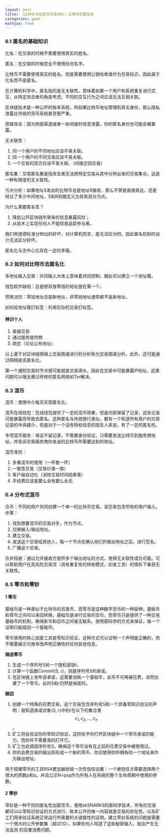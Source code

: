 ```yaml
---
layout: post
title: 《比特币与加密货币技术6》：比特币和匿名性
categories: geek
mathjax: true
---
```


### 6.1 匿名的基础知识

化名：在交易的时候不需要使用真实的姓名。

匿名：在交易的时候完全不使用任何名字。

比特币不需要使用真实的姓名，但是需要使用公钥哈希值作为交易标识，因此属于化名而不是匿名。

在计算机科学中，匿名指的是无关联性，意味着如果一个用户和系统重复进行交互，从特定攻击者的角度考虑，不同的交互行为之间应该无法互相关联。

区块链技术是一种公开的账本系统，所如果比特币地址管理到真实身份，那么隐私泄露比传统的货币系统甚至更严重。

旁路攻击：因为侧面渠道或者一些间接的信息泄露，你的匿名身份也可能会被暴露。

无关联性：

1. 同一个用户的不同地址应该不易关联。
2. 同一个用户的不同交易应该不易关联。
3. 一个交易的双方应该不易关联。（间接迂回交易）

匿名集：交易匿名集是指攻击者无法把特定交易从其中分辨出来的交易集合。这是一种有限度的无关联性。

污点分析：如果地址S发出的比特币总是地址R接收，那么不管是直接抵达，还是经过了多少中间地址，S和R则被定义为具有高分污点。

为什么需要匿名性？

1. 降低公开区块链所带来的信息暴露风险；
2. 从技术上实现任何人不能轻易追踪参与者。

我们用道德标准分辨出的好坏，对计算机而言，是无法区分的，因此匿名机制的设计无法区分好坏。

匿名化与去中心化存在一定的矛盾。

### 6.2 如何对比特币去匿名化

多地址输入交易：共同输入大体上意味着共同控制，据此可以建立一个地址簇。

钱包软件缺陷：总是把存放零钱的地址放在第一个。

惯用法则：零钱地址总是新地址，非零钱地址通常都不是新地址。

如何给地址簇打标签：利用实际的交易打标签。

#### 辨识个人

1. 直接交易
2. 通过服务提供商
3. 疏忽（论坛公布地址）

以上基于对区块链网络上交易图谱进行的分析称为交易图谱分析。此外，还可能通过网络层去匿名化。

第一个通知交易的节点很可能就是交易源头。因此在交易中可能暴露IP地址。这类问题可以哦太难过传统的匿名网络如Tor解决。

### 6.3 混币

混币：使用中介每天实现匿名化。

混币在线钱包：在线钱包提供了一定的混币效果，但是内部保留了记录，这些记录可能暴露而导致去匿名。这种匿名与传统银行类似，都有一个知道所有用户的交易记录的中央媒介，但是对于一个没有特权信息的陌生人来说，有了一定的匿名性。

专项混币服务：保证不留记录，不需要身份验证，只需要发送比特币到服务商地址，并告诉交易服务商你发送的比特币所需要达到的地址。

混币准则：

1. 多重混币的使用（一环套一环）
2. 一致性交易（交易价值一致）
3. 客户端自动化（消除交易时间因素等）
4. 手续费应该是要么全有要么全无

### 6.4 分布式混币

合币：不同的用户共同创建一个单一的比特币交易，该交易包含所有的用户输入。步骤：

1. 找到想要混币的交易对手，作为节点。
2. 交换输入/输出地址。
3. 建立交易。
4. 发送这个交易给其他人，每一个节点在确认他们的输出地址之后，进行签名。
5. 广播这个交易。

合并规避：通过允许接收方提供多个输出地址的方式，使得无关联性成为可能。可以帮助用户在高风险交易流（具有重复性的转账模式，如发工资）的情形下重获无关联性。

### 6.5 零币和零钞

#### 1 零币

基础币是一种类似于比特币的另类币，而零币是这种数字货币的一种延伸，基础币和零币之间可以来回转换。基础币是进行交易的货币，而零币只是提供了一种交易基础币的机制，确保新币和旧币之间毫无联系。使用密码学的方式来保证，每一个证明只能赎回一个基础币。

零币使用的核心加密工具是零知识验证，这种方式可以证明一个声明是正确的，而不需要展示可推导改声明正确性的任何其他信息。

**铸造零币**

1. 生成一个序列号S和一个随机密钥r。
2. 计算一个函数Commit(S, r)，则是序列号S的承诺。
3. 在区块链上发布该承诺，这需要消耗一个基础币，此币不可再被花费，进而创建了一个零币。此时S和r仍然是保密的。

**赎回**

1. 创建一个特殊的花费交易，这个交易包含序列号S和一个具备零知识验证的声明：我知道承诺对象(S, r)中的r在以下的集合里 $${c_1, c_2,...,c_n}$$。
2. 矿工将会验证你的零知识验证，这将给予你打开区块链中一个零币承诺的能力，而你并不需要真的打开它。
3. 矿工也会插叙序列号S，确保这个零币没有在之前的花费交易中被使用过。
4. 你的会费交易的输出将形成一个新的零币，你应使用你所拥有的一个地址来作为输出地址。

用于搭建零币的工具RSA累加器徐娅一次性信任设置：一个被信任方需要选择两个很大的质数p和q，并且公示N=pxq作为所有人在系统的整个生命周期中使用的参数。

#### 2 零钞

零钞是一种不同的匿名性加密货币，使用zkSNARKS的密码学技术，所有的交易都可以以零知识验证的方式进行，账本公开的唯一内容就是交易的存在性，以及矿工们用来验证系统正常运行所需要的关键属性的证明。建立零钞系统的问题是需要一个很大的公开参数集（超过1G），如果任何人知道了这些秘密输入，就会产生无法监测 的双重消费问题。